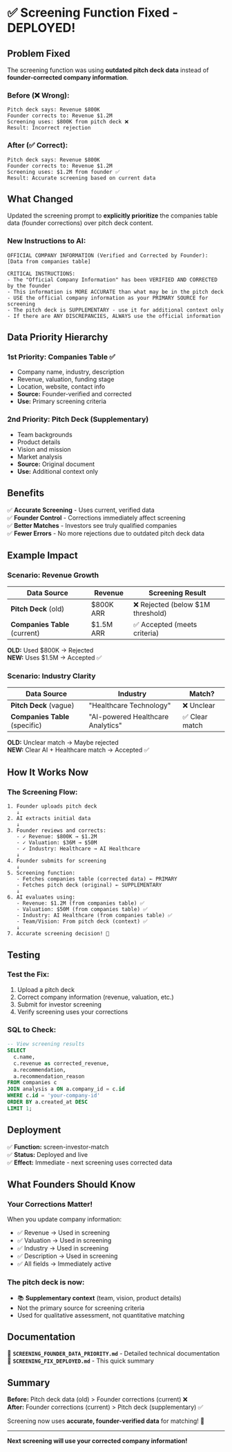 # ✅ Screening Function Fixed - DEPLOYED!

## Problem Fixed

The screening function was using **outdated pitch deck data** instead of **founder-corrected company information**.

### Before (❌ Wrong):
```
Pitch deck says: Revenue $800K
Founder corrects to: Revenue $1.2M
Screening uses: $800K from pitch deck ❌
Result: Incorrect rejection
```

### After (✅ Correct):
```
Pitch deck says: Revenue $800K  
Founder corrects to: Revenue $1.2M
Screening uses: $1.2M from founder ✅
Result: Accurate screening based on current data
```

## What Changed

Updated the screening prompt to **explicitly prioritize** the companies table data (founder corrections) over pitch deck content.

### New Instructions to AI:

```
OFFICIAL COMPANY INFORMATION (Verified and Corrected by Founder):
[Data from companies table]

CRITICAL INSTRUCTIONS:
- The "Official Company Information" has been VERIFIED AND CORRECTED by the founder
- This information is MORE ACCURATE than what may be in the pitch deck
- USE the official company information as your PRIMARY SOURCE for screening
- The pitch deck is SUPPLEMENTARY - use it for additional context only
- If there are ANY DISCREPANCIES, ALWAYS use the official information
```

## Data Priority Hierarchy

### 1st Priority: Companies Table ✅
- Company name, industry, description
- Revenue, valuation, funding stage
- Location, website, contact info
- **Source:** Founder-verified and corrected
- **Use:** Primary screening criteria

### 2nd Priority: Pitch Deck (Supplementary)
- Team backgrounds
- Product details
- Vision and mission
- Market analysis
- **Source:** Original document
- **Use:** Additional context only

## Benefits

✅ **Accurate Screening** - Uses current, verified data  
✅ **Founder Control** - Corrections immediately affect screening  
✅ **Better Matches** - Investors see truly qualified companies  
✅ **Fewer Errors** - No more rejections due to outdated pitch deck data  

## Example Impact

### Scenario: Revenue Growth

| Data Source | Revenue | Screening Result |
|-------------|---------|------------------|
| **Pitch Deck** (old) | $800K ARR | ❌ Rejected (below $1M threshold) |
| **Companies Table** (current) | $1.5M ARR | ✅ Accepted (meets criteria) |

**OLD:** Used $800K → Rejected  
**NEW:** Uses $1.5M → Accepted ✅

### Scenario: Industry Clarity

| Data Source | Industry | Match? |
|-------------|----------|--------|
| **Pitch Deck** (vague) | "Healthcare Technology" | ❌ Unclear |
| **Companies Table** (specific) | "AI-powered Healthcare Analytics" | ✅ Clear match |

**OLD:** Unclear match → Maybe rejected  
**NEW:** Clear AI + Healthcare match → Accepted ✅

## How It Works Now

### The Screening Flow:

```
1. Founder uploads pitch deck
   ↓
2. AI extracts initial data
   ↓
3. Founder reviews and corrects:
   - ✓ Revenue: $800K → $1.2M
   - ✓ Valuation: $36M → $50M  
   - ✓ Industry: Healthcare → AI Healthcare
   ↓
4. Founder submits for screening
   ↓
5. Screening function:
   - Fetches companies table (corrected data) ← PRIMARY
   - Fetches pitch deck (original) ← SUPPLEMENTARY
   ↓
6. AI evaluates using:
   - Revenue: $1.2M (from companies table) ✅
   - Valuation: $50M (from companies table) ✅
   - Industry: AI Healthcare (from companies table) ✅
   - Team/Vision: From pitch deck (context) ✅
   ↓
7. Accurate screening decision! 🎯
```

## Testing

### Test the Fix:

1. Upload a pitch deck
2. Correct company information (revenue, valuation, etc.)
3. Submit for investor screening
4. Verify screening uses your corrections

### SQL to Check:

```sql
-- View screening results
SELECT 
  c.name,
  c.revenue as corrected_revenue,
  a.recommendation,
  a.recommendation_reason
FROM companies c
JOIN analysis a ON a.company_id = c.id
WHERE c.id = 'your-company-id'
ORDER BY a.created_at DESC
LIMIT 1;
```

## Deployment

✅ **Function:** screen-investor-match  
✅ **Status:** Deployed and live  
✅ **Effect:** Immediate - next screening uses corrected data  

## What Founders Should Know

### Your Corrections Matter! 

When you update company information:
- ✅ Revenue → Used in screening
- ✅ Valuation → Used in screening
- ✅ Industry → Used in screening
- ✅ Description → Used in screening
- ✅ All fields → Immediately active

### The pitch deck is now:
- 📚 **Supplementary context** (team, vision, product details)
- Not the primary source for screening criteria
- Used for qualitative assessment, not quantitative matching

## Documentation

📄 **`SCREENING_FOUNDER_DATA_PRIORITY.md`** - Detailed technical documentation  
📄 **`SCREENING_FIX_DEPLOYED.md`** - This quick summary  

## Summary

**Before:** Pitch deck data (old) > Founder corrections (current) ❌  
**After:** Founder corrections (current) > Pitch deck (supplementary) ✅

Screening now uses **accurate, founder-verified data** for matching! 🎯

---

**Next screening will use your corrected company information!**





